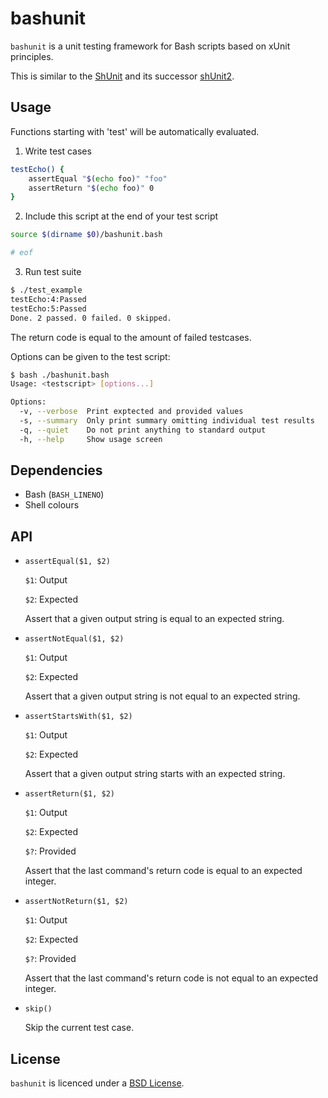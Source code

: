 # bashunit

`bashunit` is a unit testing framework for Bash scripts based on xUnit principles.

This is similar to the [ShUnit](http://shunit.sourceforge.net/) and its
successor [shUnit2](https://code.google.com/p/shunit2/).

## Usage

Functions starting with 'test' will be automatically evaluated.

1. Write test cases

```bash
testEcho() {
    assertEqual "$(echo foo)" "foo"
    assertReturn "$(echo foo)" 0
}
```

2. Include this script at the end of your test script

```bash
source $(dirname $0)/bashunit.bash

# eof
```

3. Run test suite

```bash
$ ./test_example
testEcho:4:Passed
testEcho:5:Passed
Done. 2 passed. 0 failed. 0 skipped.
```

The return code is equal to the amount of failed testcases.

Options can be given to the test script:

```bash
$ bash ./bashunit.bash
Usage: <testscript> [options...]

Options:
  -v, --verbose  Print exptected and provided values
  -s, --summary  Only print summary omitting individual test results
  -q, --quiet    Do not print anything to standard output
  -h, --help     Show usage screen
```

## Dependencies

* Bash (`BASH_LINENO`)
* Shell colours

## API

* `assertEqual($1, $2)`

    `$1`: Output

    `$2`: Expected

    Assert that a given output string is equal to an expected string.

* `assertNotEqual($1, $2)`

    `$1`: Output

    `$2`: Expected

    Assert that a given output string is not equal to an expected
    string.

* `assertStartsWith($1, $2)`

    `$1`: Output

    `$2`: Expected

    Assert that a given output string starts with an expected string.

* `assertReturn($1, $2)`

    `$1`: Output

    `$2`: Expected

    `$?`: Provided

    Assert that the last command's return code is equal to an expected
    integer.

* `assertNotReturn($1, $2)`

    `$1`: Output

    `$2`: Expected

    `$?`: Provided

    Assert that the last command's return code is not equal to an
    expected integer.

* `skip()`

    Skip the current test case.

## License

`bashunit` is licenced under a
[BSD License](https://github.com/djui/bashunit/blob/master/LICENSE).

